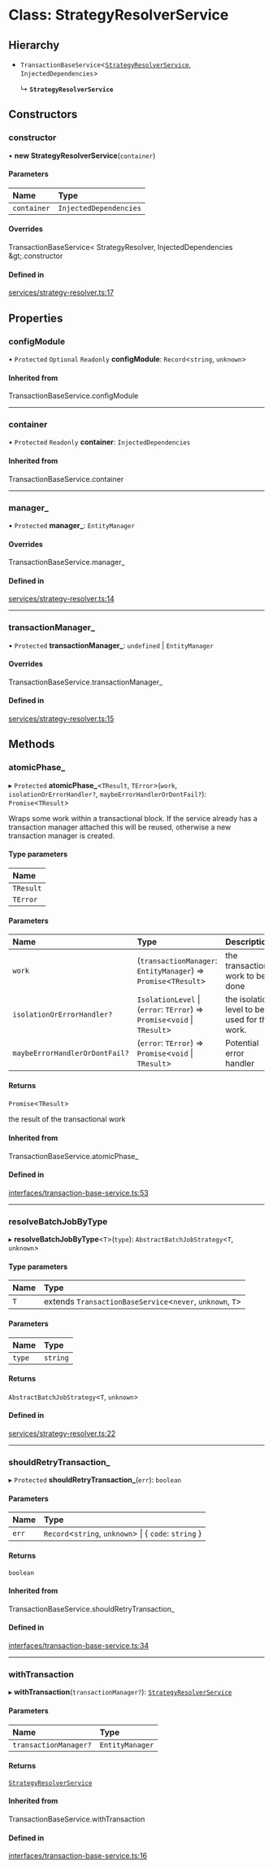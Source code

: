 # Class: StrategyResolverService

## Hierarchy

- `TransactionBaseService`<[`StrategyResolverService`](StrategyResolverService.md), `InjectedDependencies`\>

  ↳ **`StrategyResolverService`**

## Constructors

### constructor

• **new StrategyResolverService**(`container`)

#### Parameters

| Name | Type |
| :------ | :------ |
| `container` | `InjectedDependencies` |

#### Overrides

TransactionBaseService&lt;
  StrategyResolver,
  InjectedDependencies
\&gt;.constructor

#### Defined in

[services/strategy-resolver.ts:17](https://github.com/medusajs/medusa/blob/ae5c88b89/packages/medusa/src/services/strategy-resolver.ts#L17)

## Properties

### configModule

• `Protected` `Optional` `Readonly` **configModule**: `Record`<`string`, `unknown`\>

#### Inherited from

TransactionBaseService.configModule

___

### container

• `Protected` `Readonly` **container**: `InjectedDependencies`

#### Inherited from

TransactionBaseService.container

___

### manager\_

• `Protected` **manager\_**: `EntityManager`

#### Overrides

TransactionBaseService.manager\_

#### Defined in

[services/strategy-resolver.ts:14](https://github.com/medusajs/medusa/blob/ae5c88b89/packages/medusa/src/services/strategy-resolver.ts#L14)

___

### transactionManager\_

• `Protected` **transactionManager\_**: `undefined` \| `EntityManager`

#### Overrides

TransactionBaseService.transactionManager\_

#### Defined in

[services/strategy-resolver.ts:15](https://github.com/medusajs/medusa/blob/ae5c88b89/packages/medusa/src/services/strategy-resolver.ts#L15)

## Methods

### atomicPhase\_

▸ `Protected` **atomicPhase_**<`TResult`, `TError`\>(`work`, `isolationOrErrorHandler?`, `maybeErrorHandlerOrDontFail?`): `Promise`<`TResult`\>

Wraps some work within a transactional block. If the service already has
a transaction manager attached this will be reused, otherwise a new
transaction manager is created.

#### Type parameters

| Name |
| :------ |
| `TResult` |
| `TError` |

#### Parameters

| Name | Type | Description |
| :------ | :------ | :------ |
| `work` | (`transactionManager`: `EntityManager`) => `Promise`<`TResult`\> | the transactional work to be done |
| `isolationOrErrorHandler?` | `IsolationLevel` \| (`error`: `TError`) => `Promise`<`void` \| `TResult`\> | the isolation level to be used for the work. |
| `maybeErrorHandlerOrDontFail?` | (`error`: `TError`) => `Promise`<`void` \| `TResult`\> | Potential error handler |

#### Returns

`Promise`<`TResult`\>

the result of the transactional work

#### Inherited from

TransactionBaseService.atomicPhase\_

#### Defined in

[interfaces/transaction-base-service.ts:53](https://github.com/medusajs/medusa/blob/ae5c88b89/packages/medusa/src/interfaces/transaction-base-service.ts#L53)

___

### resolveBatchJobByType

▸ **resolveBatchJobByType**<`T`\>(`type`): `AbstractBatchJobStrategy`<`T`, `unknown`\>

#### Type parameters

| Name | Type |
| :------ | :------ |
| `T` | extends `TransactionBaseService`<`never`, `unknown`, `T`\> |

#### Parameters

| Name | Type |
| :------ | :------ |
| `type` | `string` |

#### Returns

`AbstractBatchJobStrategy`<`T`, `unknown`\>

#### Defined in

[services/strategy-resolver.ts:22](https://github.com/medusajs/medusa/blob/ae5c88b89/packages/medusa/src/services/strategy-resolver.ts#L22)

___

### shouldRetryTransaction\_

▸ `Protected` **shouldRetryTransaction_**(`err`): `boolean`

#### Parameters

| Name | Type |
| :------ | :------ |
| `err` | `Record`<`string`, `unknown`\> \| { `code`: `string`  } |

#### Returns

`boolean`

#### Inherited from

TransactionBaseService.shouldRetryTransaction\_

#### Defined in

[interfaces/transaction-base-service.ts:34](https://github.com/medusajs/medusa/blob/ae5c88b89/packages/medusa/src/interfaces/transaction-base-service.ts#L34)

___

### withTransaction

▸ **withTransaction**(`transactionManager?`): [`StrategyResolverService`](StrategyResolverService.md)

#### Parameters

| Name | Type |
| :------ | :------ |
| `transactionManager?` | `EntityManager` |

#### Returns

[`StrategyResolverService`](StrategyResolverService.md)

#### Inherited from

TransactionBaseService.withTransaction

#### Defined in

[interfaces/transaction-base-service.ts:16](https://github.com/medusajs/medusa/blob/ae5c88b89/packages/medusa/src/interfaces/transaction-base-service.ts#L16)

